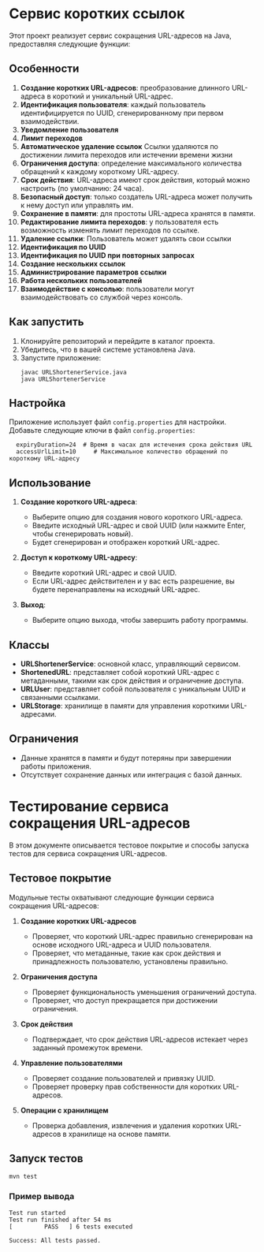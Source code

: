# Сервис коротких ссылок

Этот проект реализует сервис сокращения URL-адресов на Java, предоставляя следующие функции:

## Особенности
1. **Создание коротких URL-адресов**: преобразование длинного URL-адреса в короткий и уникальный URL-адрес.
2. **Идентификация пользователя**: каждый пользователь идентифицируется по UUID, сгенерированному при первом взаимодействии.
3. **Уведомление пользователя**
4. **Лимит переходов**
5. **Автоматическое удаление ссылок** Ссылки удаляются по достижении лимита переходов или истечении времени жизни
3. **Ограничения доступа**: определение максимального количества обращений к каждому короткому URL-адресу.
4. **Срок действия**: URL-адреса имеют срок действия, который можно настроить (по умолчанию: 24 часа).
5. **Безопасный доступ**: только создатель URL-адреса может получить к нему доступ или управлять им.
6. **Сохранение в памяти**: для простоты URL-адреса хранятся в памяти.
7. **Редактирование лимита переходов**: у пользователя есть возможность изменять лимит переходов по ссылке.
7. **Удаление ссылки**: Пользователь может удалять свои ссылки
8. **Идентификация по UUID**
8. **Идентификация по UUID при повторных запросах**
9. **Создание нескольких ссылок**
10. **Администрирование параметров ссылки**
11. **Работа нескольких пользователей**
12. **Взаимодействие с консолью**: пользователи могут взаимодействовать со службой через консоль.

## Как запустить
1. Клонируйте репозиторий и перейдите в каталог проекта.
2. Убедитесь, что в вашей системе установлена Java.
3. Запустите приложение:
   ```
   javac URLShortenerService.java
   java URLShortenerService
   ```

## Настройка
 Приложение использует файл `config.properties` для настройки. Добавьте следующие ключи в файл `config.properties`:
```
  expiryDuration=24  # Время в часах для истечения срока действия URL
  accessUrlLimit=10     # Максимальное количество обращений по короткому URL-адресу
```

## Использование
1. **Создание короткого URL-адреса**:
   - Выберите опцию для создания нового короткого URL-адреса.
   - Введите исходный URL-адрес и свой UUID (или нажмите Enter, чтобы сгенерировать новый).
   - Будет сгенерирован и отображен короткий URL-адрес.

2. **Доступ к короткому URL-адресу**:
   - Введите короткий URL-адрес и свой UUID.
   - Если URL-адрес действителен и у вас есть разрешение, вы будете перенаправлены на исходный URL-адрес.

3. **Выход**:
   - Выберите опцию выхода, чтобы завершить работу программы.

## Классы
- **URLShortenerService**: основной класс, управляющий сервисом.
- **ShortenedURL**: представляет собой короткий URL-адрес с метаданными, такими как срок действия и ограничение доступа.
- **URLUser**: представляет собой пользователя с уникальным UUID и связанными ссылками.
- **URLStorage**: хранилище в памяти для управления короткими URL-адресами.

## Ограничения
- Данные хранятся в памяти и будут потеряны при завершении работы приложения.
- Отсутствует сохранение данных или интеграция с базой данных.

# Тестирование сервиса сокращения URL-адресов

В этом документе описывается тестовое покрытие и способы запуска тестов для сервиса сокращения URL-адресов.

## Тестовое покрытие
Модульные тесты охватывают следующие функции сервиса сокращения URL-адресов:

1. **Создание коротких URL-адресов**
   - Проверяет, что короткий URL-адрес правильно сгенерирован на основе исходного URL-адреса и UUID пользователя.
   - Проверяет, что метаданные, такие как срок действия и принадлежность пользователю, установлены правильно.

2. **Ограничения доступа**
   - Проверяет функциональность уменьшения ограничений доступа.
   - Проверяет, что доступ прекращается при достижении ограничения.

3. **Срок действия**
   - Подтверждает, что срок действия URL-адресов истекает через заданный промежуток времени.

4. **Управление пользователями**
   - Проверяет создание пользователей и привязку UUID.
   - Проверяет проверку прав собственности для коротких URL-адресов.

5. **Операции с хранилищем**
   - Проверка добавления, извлечения и удаления коротких URL-адресов в хранилище на основе памяти.

## Запуск тестов
   ```
   mvn test
   ```

### Пример вывода
```plaintext
Test run started
Test run finished after 54 ms
[         PASS   ] 6 tests executed

Success: All tests passed.
```
